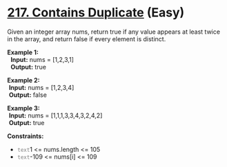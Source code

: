 
# [217. Contains Duplicate](https://leetcode.com/problems/contains-duplicate/description/) (Easy)

Given an integer array nums, return true if any value appears at least twice in the array, and return false if every element is distinct.

 

**Example 1:**  
&nbsp; **Input:** nums = [1,2,3,1]  
&nbsp; **Output:** true

**Example 2:**  
&nbsp;**Input:** nums = [1,2,3,4]&nbsp;  
&nbsp;**Output:** false&nbsp;

**Example 3:**  
&nbsp;**Input:** nums = [1,1,1,3,3,4,3,2,4,2]&nbsp;   
&nbsp;**Output:** true&nbsp;
 

**Constraints:**
* <code style="color : gray">text</code>1 <= nums.length <= 105</code>
* <code style="color : gray">text</code>-109 <= nums[i] <= 109</code>

